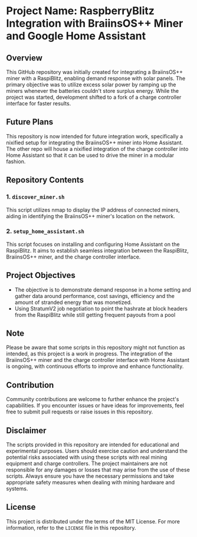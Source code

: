 # Project Name: RaspberryBlitz Integration with BraiinsOS++ Miner and Google Home Assistant

## Overview
This GitHub repository was initially created for integrating a BraiinsOS++ miner with a RaspiBlitz, enabling demand response with solar panels. The primary objective was to utilize excess solar power by ramping up the miners whenever the batteries couldn't store surplus energy. While the project was started, development shifted to a fork of a charge controller interface for faster results.

## Future Plans
This repository is now intended for future integration work, specifically a nixified setup for integrating the BraiinsOS++ miner into Home Assistant. The other repo will house a nixified integration of the charge controller into Home Assistant so that it can be used to drive the miner in a modular fashion.

## Repository Contents

### 1. `discover_miner.sh`
This script utilizes nmap to display the IP address of connected miners, aiding in identifying the BraiinsOS++ miner's location on the network.

### 2. `setup_home_assistant.sh`
This script focuses on installing and configuring Home Assistant on the RaspiBlitz. It aims to establish seamless integration between the RaspiBlitz, BraiinsOS++ miner, and the charge controller interface.

## Project Objectives
* The objective is to demonstrate demand response in a home setting and gather data around performance, cost savings, efficiency and the amount of stranded energy that was monetized.
* Using StratumV2 job negotiation to point the hashrate at block headers from the RaspiBlitz while still getting frequent payouts from a pool


## Note
Please be aware that some scripts in this repository might not function as intended, as this project is a work in progress. The integration of the BraiinsOS++ miner and the charge controller interface with Home Assistant is ongoing, with continuous efforts to improve and enhance functionality.

## Contribution
Community contributions are welcome to further enhance the project's capabilities. If you encounter issues or have ideas for improvements, feel free to submit pull requests or raise issues in this repository.

## Disclaimer
The scripts provided in this repository are intended for educational and experimental purposes. Users should exercise caution and understand the potential risks associated with using these scripts with real mining equipment and charge controllers. The project maintainers are not responsible for any damages or losses that may arise from the use of these scripts. Always ensure you have the necessary permissions and take appropriate safety measures when dealing with mining hardware and systems.

## License
This project is distributed under the terms of the MIT License. For more information, refer to the `LICENSE` file in this repository.
